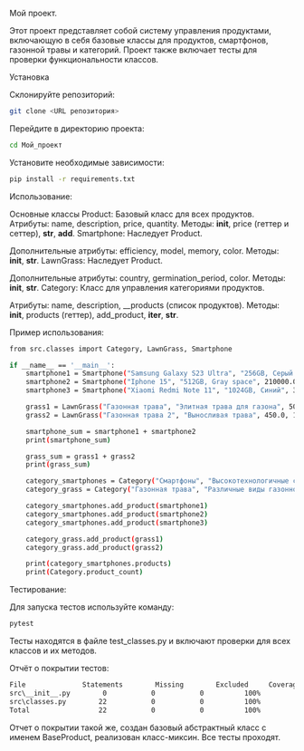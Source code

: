 Мой проект.

Этот проект представляет собой систему управления продуктами, включающую в себя базовые классы для продуктов, смартфонов, газонной травы и категорий. Проект также включает тесты для проверки функциональности классов.


Установка

Склонируйте репозиторий:

```bash
git clone <URL репозитория>
```

Перейдите в директорию проекта:

```bash
cd Мой_проект
```

Установите необходимые зависимости:

```bash
pip install -r requirements.txt
```


Использование:

Основные классы
Product: Базовый класс для всех продуктов.
Атрибуты: name, description, price, quantity.
Методы: __init__, price (геттер и сеттер), __str__, __add__.
Smartphone: Наследует Product.

Дополнительные атрибуты: efficiency, model, memory, color.
Методы: __init__, __str__.
LawnGrass: Наследует Product.

Дополнительные атрибуты: country, germination_period, color.
Методы: __init__, __str__.
Category: Класс для управления категориями продуктов.

Атрибуты: name, description, __products (список продуктов).
Методы: __init__, products (геттер), add_product, __iter__, __str__.




Пример использования:

```bash
from src.classes import Category, LawnGrass, Smartphone

if __name__ == '__main__':
    smartphone1 = Smartphone("Samsung Galaxy S23 Ultra", "256GB, Серый цвет, 200MP камера", 180000.0, 5, 95.5, "S23 Ultra", 256, "Серый")
    smartphone2 = Smartphone("Iphone 15", "512GB, Gray space", 210000.0, 8, 98.2, "15", 512, "Gray space")
    smartphone3 = Smartphone("Xiaomi Redmi Note 11", "1024GB, Синий", 31000.0, 14, 90.3, "Note 11", 1024, "Синий")

    grass1 = LawnGrass("Газонная трава", "Элитная трава для газона", 500.0, 20, "Россия", "7 дней", "Зеленый")
    grass2 = LawnGrass("Газонная трава 2", "Выносливая трава", 450.0, 15, "США", "5 дней", "Темно-зеленый")

    smartphone_sum = smartphone1 + smartphone2
    print(smartphone_sum)

    grass_sum = grass1 + grass2
    print(grass_sum)

    category_smartphones = Category("Смартфоны", "Высокотехнологичные смартфоны")
    category_grass = Category("Газонная трава", "Различные виды газонной травы")

    category_smartphones.add_product(smartphone1)
    category_smartphones.add_product(smartphone2)
    category_smartphones.add_product(smartphone3)

    category_grass.add_product(grass1)
    category_grass.add_product(grass2)

    print(category_smartphones.products)
    print(Category.product_count)

```


Тестирование:

Для запуска тестов используйте команду:

```bash
pytest
```
Тесты находятся в файле test_classes.py и включают проверки для всех классов и их методов.


Отчёт о покрытии тестов:
```bash
File	          Statements	    Missing 	   Excluded	    Coverage
src\__init__.py	       0	       0	       0	      100%
src\classes.py	      22	       0	       0	      100%
Total	              22	       0	       0	      100%
```

Отчет о покрытии такой же, создан базовый абстрактный класс с именем 
BaseProduct, реализован класс-миксин. Все тесты проходят.